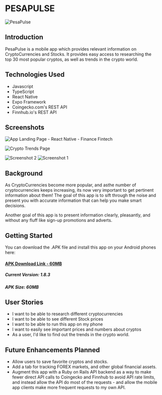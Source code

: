 # PESAPULSE

![PesaPulse](https://i.imgur.com/p1W7z7D.jpg)


## Introduction
PesaPulse is a mobile app which provides relevant information on CryptoCurrencies and Stocks. It provides easy access to researching the top 30 most popular cryptos, as well as trends in the crypto world.


## Technologies Used
* Javascript
* TypeScript
* React Native 
* Expo Framework
* Coingecko.com's REST API
* Finnhub.io's REST API

## Screenshots

![App Landing Page - React Native - Finance Fintech](https://i.imgur.com/5aGFYbX.jpg)

![Crypto Trends Page](https://i.imgur.com/y6NHnzH.jpg)

![Screenshot 2](https://i.imgur.com/HHmCMJL.jpg)
![Screenshot 1](https://i.imgur.com/DEEUef1.jpg)

## Background
As CryptoCurrencies become more popular, and asthe number of cryptocurrencies keeps increasing, its now very important to get pertinent information about them! The goal of this app is to sift through the noise and present you with accurate information that can help you make smart decisions. 

Another goal of this app is to present information clearly, pleasantly, and without any fluff like sign-up promotions and adverts.

## Getting Started
You can download the .APK file and install this app on your Android phones here:

#### [APK Download Link - 60MB](https://www.mediafire.com/file/gcy7prdm0hqdwnr/pesapulse-1-8-3-v2.apk/file)
##### Current Version: 1.8.3
##### APK Size: 60MB

## User Stories
* I want to be able to research different cryptocurrencies
* I want to be able to see different Stock prices
* I want to be able to run this app on my phone
* I want to easily see important prices and numbers about cryptos
* As a user, I'd like to find out the trends in the crypto world.

## Future Enhancements Planned
* Allow users to save favorite cryptos and stocks.
* Add a tab for tracking FOREX markets, and other global financial assets.
* Augment this app with a Ruby on Rails API backend as a way to make fewer direct API calls to Coingecko and Finnhub to avoid API rate limits, and instead allow the API do most of the requests - and allow the mobile app clients make more frequent requests to my own API.



